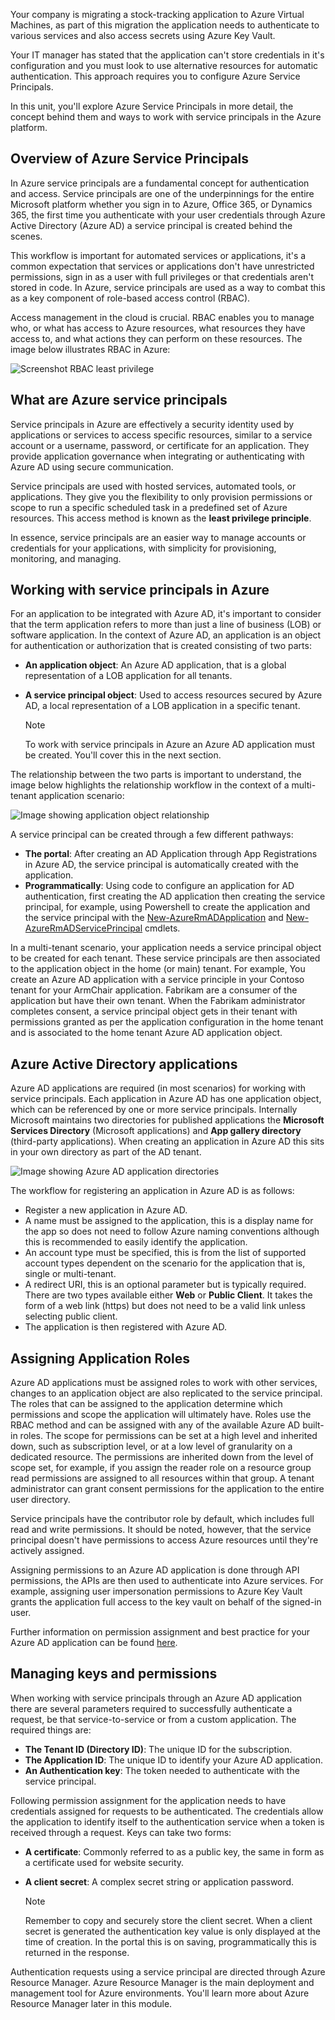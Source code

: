 Your company is migrating a stock-tracking application to Azure Virtual Machines, as part of this migration the application needs to authenticate to various services and also access secrets using Azure Key Vault.

Your IT manager has stated that the application can't store credentials in it's configuration and you must look to use alternative resources for automatic authentication. This approach requires you to configure Azure Service Principals.

In this unit, you'll explore Azure Service Principals in more detail, the concept behind them and ways to work with service principals in the Azure platform.

## Overview of Azure Service Principals

In Azure service principals are a fundamental concept for authentication and access. Service principals are one of the underpinnings for the entire Microsoft platform whether you sign in to Azure, Office 365, or Dynamics 365, the first time you authenticate with your user credentials through Azure Active Directory (Azure AD) a service principal is created behind the scenes.

This workflow is important for automated services or applications, it's a common expectation that services or applications don't have unrestricted permissions, sign in as a user with full privileges or that credentials aren't stored in code. In Azure, service principals are used as a way to combat this as a key component of role-based access control (RBAC).

Access management in the cloud is crucial. RBAC enables you to manage who, or what has access to Azure resources, what resources they have access to, and what actions they can perform on these resources. The image below illustrates RBAC in Azure:

![Screenshot RBAC least privilege](../media/2-rbac-least-privilege.png)

## What are Azure service principals

Service principals in Azure are effectively a security identity used by applications or services to access specific resources, similar to a service account or a username, password, or certificate for an application. They provide application governance when integrating or authenticating with Azure AD using secure communication.

Service principals are used with hosted services, automated tools, or applications. They give you the flexibility to only provision permissions or scope to run a specific scheduled task in a predefined set of Azure resources. This access method is known as the **least privilege principle**.

In essence, service principals are an easier way to manage accounts or credentials for your applications, with simplicity for provisioning, monitoring, and managing.

## Working with service principals in Azure

For an application to be integrated with Azure AD, it's important to consider that the term application refers to more than just a line of business (LOB) or software application. In the context of Azure AD, an application is an object for authentication or authorization that is created consisting of two parts:

- **An application object**: An Azure AD application, that is a global representation of a LOB application for all tenants.
- **A service principal object**: Used to access resources secured by Azure AD, a local representation of a LOB application in a specific tenant.

  > [!NOTE]
  > To work with service principals in Azure an Azure AD application must be created. You'll cover this in the next section.

The relationship between the two parts is important to understand, the image below highlights the relationship workflow in the context of a multi-tenant application scenario:

![Image showing application object relationship](../media/2-application-object-relationship.png)

A service principal can be created through a few different pathways:

- **The portal**: After creating an AD Application through App Registrations in Azure AD, the service principal is automatically created with the application.
- **Programmatically**: Using code to configure an application for AD authentication, first creating the AD application then creating the service principal, for example, using Powershell to create the application and the service principal with the [New-AzureRmADApplication](https://docs.microsoft.com/en-us/powershell/module/azurerm.resources/new-azurermadapplication?view=azurermps-6.13.0) and [New-AzureRmADServicePrincipal](https://docs.microsoft.com/en-us/powershell/module/azurerm.resources/new-azurermadserviceprincipal?view=azurermps-6.13.0) cmdlets.

In a multi-tenant scenario, your application needs a service principal object to be created for each tenant. These service principals are then associated to the application object in the home (or main) tenant. For example, You create an Azure AD application with a service principle in your Contoso tenant for your ArmChair application. Fabrikam are a consumer of the application but have their own tenant. When the Fabrikam administrator completes consent, a service principal object gets in their tenant with permissions granted as per the application configuration in the home tenant and is associated to the home tenant Azure AD application object.

## Azure Active Directory applications

Azure AD applications are required (in most scenarios) for working with service principals. Each application in Azure AD has one application object, which can be referenced by one or more service principals. Internally Microsoft maintains two directories for published applications the **Microsoft Services Directory** (Microsoft applications) and **App gallery directory** (third-party applications). When creating an application in Azure AD this sits in your own directory as part of the AD tenant.

![Image showing Azure AD application directories](../media/2-aad-applications.png)

The workflow for registering an application in Azure AD is as follows:

- Register a new application in Azure AD.
- A name must be assigned to the application, this is a display name for the app so does not need to follow Azure naming conventions although this is recommended to easily identify the application.
- An account type must be specified, this is from the list of supported account types dependent on the scenario for the application that is, single or multi-tenant.
- A redirect URI, this is an optional parameter but is typically required. There are two types available either **Web** or **Public Client**. It takes the form of a web link (https) but does not need to be a valid link unless selecting public client.
- The application is then registered with Azure AD.

## Assigning Application Roles

Azure AD applications must be assigned roles to work with other services, changes to an application object are also replicated to the service principal. The roles that can be assigned to the application determine which permissions and scope the application will ultimately have. Roles use the RBAC method and can be assigned with any of the available Azure AD built-in roles. The scope for permissions can be set at a high level and inherited down, such as subscription level, or at a low level of granularity on a dedicated resource. The permissions are inherited down from the level of scope set, for example, if you assign the reader role on a resource group read permissions are assigned to all resources within that group. A tenant administrator can grant consent permissions for the application to the entire user directory.

Service principals have the contributor role by default, which includes full read and write permissions. It should be noted, however, that the service principal doesn't have permissions to access Azure resources until they're actively assigned.

Assigning permissions to an Azure AD application is done through API permissions, the APIs are then used to authenticate into Azure services. For example, assigning user impersonation permissions to Azure Key Vault grants the application full access to the key vault on behalf of the signed-in user.

Further information on permission assignment and best practice for your Azure AD application can be found [here](https://docs.microsoft.com/azure/active-directory/develop/v1-permissions-and-consent#types-of-permissions).

## Managing keys and permissions

When working with service principals through an Azure AD application there are several parameters required to successfully authenticate a request, be that service-to-service or from a custom application. The required things are:

- **The Tenant ID (Directory ID)**: The unique ID for the subscription.
- **The Application ID**: The unique ID to identify your Azure AD application.
- **An Authentication key**: The token needed to authenticate with the service principal.

Following permission assignment for the application needs to have credentials assigned for requests to be authenticated. The credentials allow the application to identify itself to the authentication service when a token is received through a request. Keys can take two forms:

- **A certificate**: Commonly referred to as a public key, the same in form as a certificate used for website security.
- **A client secret**: A complex secret string or application password.

  > [!NOTE]
  > Remember to copy and securely store the client secret. When a client secret is generated the authentication key value is only displayed at the time of creation. In the portal this is on saving, programmatically this is returned in the response.

Authentication requests using a service principal are directed through Azure Resource Manager. Azure Resource Manager is the main deployment and management tool for Azure environments. You'll learn more about Azure Resource Manager later in this module.